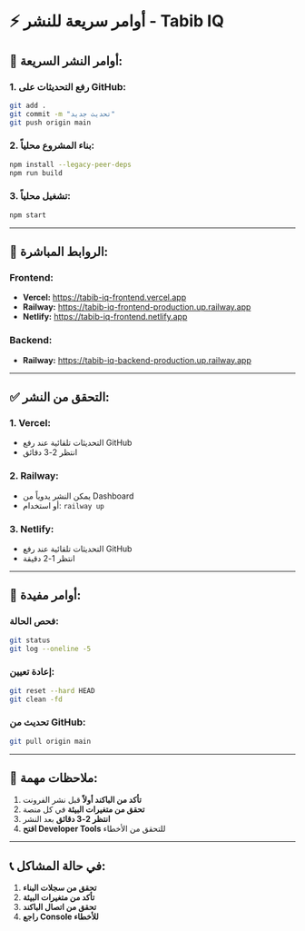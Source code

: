 # ⚡ أوامر سريعة للنشر - Tabib IQ

## 🚀 **أوامر النشر السريعة:**

### **1. رفع التحديثات على GitHub:**
```bash
git add .
git commit -m "تحديث جديد"
git push origin main
```

### **2. بناء المشروع محلياً:**
```bash
npm install --legacy-peer-deps
npm run build
```

### **3. تشغيل محلياً:**
```bash
npm start
```

---

## 📱 **الروابط المباشرة:**

### **Frontend:**
- **Vercel:** https://tabib-iq-frontend.vercel.app
- **Railway:** https://tabib-iq-frontend-production.up.railway.app
- **Netlify:** https://tabib-iq-frontend.netlify.app

### **Backend:**
- **Railway:** https://tabib-iq-backend-production.up.railway.app

---

## ✅ **التحقق من النشر:**

### **1. Vercel:**
- التحديثات تلقائية عند رفع GitHub
- انتظر 2-3 دقائق

### **2. Railway:**
- يمكن النشر يدوياً من Dashboard
- أو استخدام: `railway up`

### **3. Netlify:**
- التحديثات تلقائية عند رفع GitHub
- انتظر 1-2 دقيقة

---

## 🔧 **أوامر مفيدة:**

### **فحص الحالة:**
```bash
git status
git log --oneline -5
```

### **إعادة تعيين:**
```bash
git reset --hard HEAD
git clean -fd
```

### **تحديث من GitHub:**
```bash
git pull origin main
```

---

## 🎯 **ملاحظات مهمة:**

1. **تأكد من الباكند أولاً** قبل نشر الفرونت
2. **تحقق من متغيرات البيئة** في كل منصة
3. **انتظر 2-3 دقائق** بعد النشر
4. **افتح Developer Tools** للتحقق من الأخطاء

---

## 📞 **في حالة المشاكل:**

1. **تحقق من سجلات البناء**
2. **تأكد من متغيرات البيئة**
3. **تحقق من اتصال الباكند**
4. **راجع Console للأخطاء** 